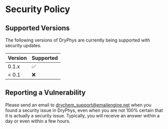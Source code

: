 # Security Policy

## Supported Versions

The following versions of DryPhys are currently being supported with security updates.

| Version | Supported          |
| ------- | ------------------ |
| 0.1.x   | :white_check_mark: |
| < 0.1   | :x:                |

## Reporting a Vulnerability

Please send an email to drychem_support@emailengine.net when you found a security issue in DryPhys, even when you are not 100% certain that it is actually a security issue. Typically, you will receive an answer within a day or even within a few hours.

